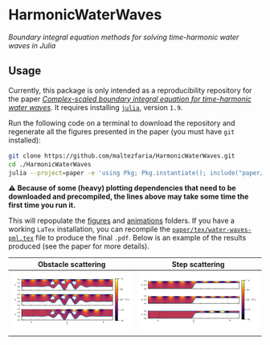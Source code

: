 # HarmonicWaterWaves

*Boundary integral equation methods for solving time-harmonic water waves in
Julia*

## Usage

Currently, this package is only intended as a reproducibility repository for the
paper [*Complex-scaled boundary integral equation for time-harmonic water
waves*](paper/tex/water-waves-pml.pdf). It requires installing [`julia`](https://julialang.org/downloads/),
version `1.9`.

Run the following code on a terminal to download the repository and regenerate
all the figures presented in the paper (you must have `git` installed):

```bash
git clone https://github.com/maltezfaria/HarmonicWaterWaves.git
cd ./HarmonicWaterWaves
julia --project=paper -e 'using Pkg; Pkg.instantiate(); include("paper/makefigures.jl")'
```

**:warning: Because of some (heavy) plotting dependencies that need to be downloaded and
precompiled, the lines above may take some time the first time you run it.**

This will repopulate the [figures](paper/figure) and [animations](paper/animations) folders.
If you have a working `LaTex` installation, you can recompile the
[`paper/tex/water-waves-pml.tex`](paper/tex/water-waves-pml.tex) file to produce the final
`.pdf`. Below is an example of the results produced (see the paper for more
details).

|      Obstacle scattering       |       Step scattering       |
| :----------------------------: | :-------------------------: |
| ![jelly](jellyfish_fields.gif) | ![step](step_animation.gif) |
